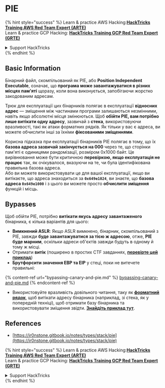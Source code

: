 # PIE

{% hint style="success" %}
Learn & practice AWS Hacking:<img src="/.gitbook/assets/arte.png" alt="" data-size="line">[**HackTricks Training AWS Red Team Expert (ARTE)**](https://training.hacktricks.xyz/courses/arte)<img src="/.gitbook/assets/arte.png" alt="" data-size="line">\
Learn & practice GCP Hacking: <img src="/.gitbook/assets/grte.png" alt="" data-size="line">[**HackTricks Training GCP Red Team Expert (GRTE)**<img src="/.gitbook/assets/grte.png" alt="" data-size="line">](https://training.hacktricks.xyz/courses/grte)

<details>

<summary>Support HackTricks</summary>

* Check the [**subscription plans**](https://github.com/sponsors/carlospolop)!
* **Join the** 💬 [**Discord group**](https://discord.gg/hRep4RUj7f) or the [**telegram group**](https://t.me/peass) or **follow** us on **Twitter** 🐦 [**@hacktricks\_live**](https://twitter.com/hacktricks\_live)**.**
* **Share hacking tricks by submitting PRs to the** [**HackTricks**](https://github.com/carlospolop/hacktricks) and [**HackTricks Cloud**](https://github.com/carlospolop/hacktricks-cloud) github repos.

</details>
{% endhint %}

## Basic Information

Бінарний файл, скомпільований як PIE, або **Position Independent Executable**, означає, що **програма може завантажуватися в різних місцях пам'яті** щоразу, коли вона виконується, запобігаючи жорстко закодованим адресам.

Трюк для експлуатації цих бінарників полягає в експлуатації **відносних адрес** — зміщення між частинами програми залишаються незмінними, навіть якщо абсолютні місця змінюються. Щоб **обійти PIE, вам потрібно лише витікати одну адресу**, зазвичай з **стека**, використовуючи вразливості, такі як атаки форматних рядків. Як тільки у вас є адреса, ви можете обчислити інші за їхніми **фіксованими зміщеннями**.

Корисна підказка при експлуатації бінарників PIE полягає в тому, що їх **базова адреса зазвичай закінчується на 000** через те, що сторінки пам'яті є одиницями рандомізації, розміром 0x1000 байт. Це вирівнювання може бути критичною **перевіркою, якщо експлуатація не працює** так, як очікувалося, вказуючи на те, чи була ідентифікована правильна базова адреса.\
Або ви можете використовувати це для вашої експлуатації, якщо ви витікаєте, що адреса знаходиться за **`0x649e1024`**, ви знаєте, що **базова адреса `0x649e1000`** і з цього ви можете просто **обчислити зміщення** функцій і місць.

## Bypasses

Щоб обійти PIE, потрібно **витікати якусь адресу завантаженого** бінарника, є кілька варіантів для цього:

* **Вимкнений ASLR**: Якщо ASLR вимкнено, бінарник, скомпільований з PIE, завжди **буде завантажуватися за тією ж адресою**, отже, **PIE буде марним**, оскільки адреси об'єктів завжди будуть в одному й тому ж місці.
* Отримати **витік** (поширено в простих CTF завданнях, [**перевірте цей приклад**](https://ir0nstone.gitbook.io/notes/types/stack/pie/pie-exploit))
* **Брутфорсити значення EBP та EIP** у стеці, поки не витечете правильні:

{% content-ref url="bypassing-canary-and-pie.md" %}
[bypassing-canary-and-pie.md](bypassing-canary-and-pie.md)
{% endcontent-ref %}

* Використовуйте вразливість довільного читання, таку як [**форматний рядок**](../../format-strings/), щоб витікати адресу бінарника (наприклад, зі стека, як у попередній техніці), щоб отримати базу бінарника та використовувати зміщення звідти. [**Знайдіть приклад тут**](https://ir0nstone.gitbook.io/notes/types/stack/pie/pie-bypass).

## References

* [https://ir0nstone.gitbook.io/notes/types/stack/pie](https://ir0nstone.gitbook.io/notes/types/stack/pie)

{% hint style="success" %}
Learn & practice AWS Hacking:<img src="/.gitbook/assets/arte.png" alt="" data-size="line">[**HackTricks Training AWS Red Team Expert (ARTE)**](https://training.hacktricks.xyz/courses/arte)<img src="/.gitbook/assets/arte.png" alt="" data-size="line">\
Learn & practice GCP Hacking: <img src="/.gitbook/assets/grte.png" alt="" data-size="line">[**HackTricks Training GCP Red Team Expert (GRTE)**<img src="/.gitbook/assets/grte.png" alt="" data-size="line">](https://training.hacktricks.xyz/courses/grte)

<details>

<summary>Support HackTricks</summary>

* Check the [**subscription plans**](https://github.com/sponsors/carlospolop)!
* **Join the** 💬 [**Discord group**](https://discord.gg/hRep4RUj7f) or the [**telegram group**](https://t.me/peass) or **follow** us on **Twitter** 🐦 [**@hacktricks\_live**](https://twitter.com/hacktricks\_live)**.**
* **Share hacking tricks by submitting PRs to the** [**HackTricks**](https://github.com/carlospolop/hacktricks) and [**HackTricks Cloud**](https://github.com/carlospolop/hacktricks-cloud) github repos.

</details>
{% endhint %}
